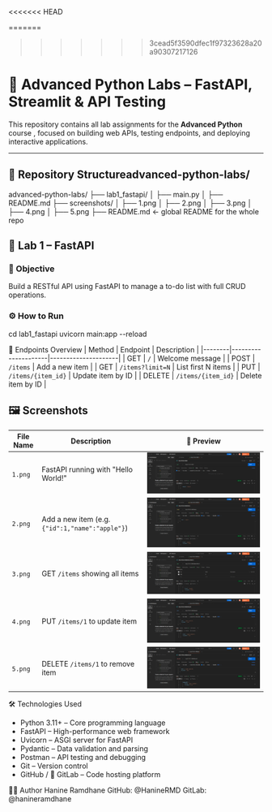 <<<<<<< HEAD

=======
>>>>>>> 3cead5f3590dfec1f97323628a20a90307217126
# 🧠 Advanced Python Labs – FastAPI, Streamlit & API Testing

This repository contains all lab assignments for the **Advanced Python** course , focused on building web APIs, testing endpoints, and deploying interactive applications.

---

## 📁 Repository Structureadvanced-python-labs/
advanced-python-labs/
├── lab1_fastapi/
│   ├── main.py
│   ├── README.md
├── screenshots/
│   ├── 1.png
│   ├── 2.png
│   ├── 3.png
│   ├── 4.png
│   ├── 5.png
├── README.md  ← global README for the whole repo


## 🚀 Lab 1 – FastAPI

### 🎯 Objective
Build a RESTful API using FastAPI to manage a to-do list with full CRUD operations.

### ⚙️ How to Run
cd lab1_fastapi
uvicorn main:app --reload

📌 Endpoints Overview
| Method | Endpoint            | Description         |
|--------|---------------------|---------------------|
| GET    | `/`                 | Welcome message     |
| POST   | `/items`            | Add a new item      |
| GET    | `/items?limit=N`    | List first N items  |
| PUT    | `/items/{item_id}`  | Update item by ID   |
| DELETE | `/items/{item_id}`  | Delete item by ID   |


## 🖼️ Screenshots

| File Name | Description | 📸 Preview|
|-----------|-------------|-------------|
| `1.png`   | FastAPI running with "Hello World!" |![Hello World](screenshots/1.png)  |
| `2.png`   | Add a new item (e.g. `{"id":1,"name":"apple"}`) |![Add Item](screenshots/2.png) |
| `3.png`   | GET `/items` showing all items |![List Items](screenshots/3.png)  |
| `4.png`   | PUT `/items/1` to update item |![Update Item](screenshots/4.png)  |
| `5.png`   | DELETE `/items/1` to remove item |![Delete Item](screenshots/5.png)|




🛠️ Technologies Used
-  Python 3.11+ – Core programming language
-  FastAPI – High-performance web framework
-  Uvicorn – ASGI server for FastAPI
-  Pydantic – Data validation and parsing
-  Postman – API testing and debugging
-  Git – Version control
-  GitHub / 🦊 GitLab – Code hosting platform


👩‍💻 Author
Hanine Ramdhane
GitHub: @HanineRMD
GitLab: @hanineramdhane


